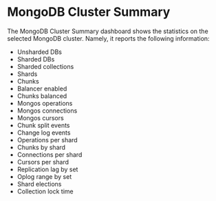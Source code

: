 # MongoDB Cluster Summary

The MongoDB Cluster Summary dashboard shows the statistics on the
selected MongoDB cluster. Namely, it reports the following information:

* Unsharded DBs
* Sharded DBs
* Sharded collections
* Shards
* Chunks
* Balancer enabled
* Chunks balanced
* Mongos operations
* Mongos connections
* Mongos cursors
* Chunk split events
* Change log events
* Operations per shard
* Chunks by shard
* Connections per shard
* Cursors per shard
* Replication lag by set
* Oplog range by set
* Shard elections
* Collection lock time
